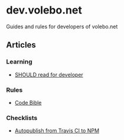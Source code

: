 # dev.volebo.net

Guides and rules for developers of volebo.net

## Articles

### Learning

* [SHOULD read for developer](articles/dev-should-read)

### Rules

* [Code Bible](articles/style-bible.md)

### Checklists

* [Autopublish from Travis CI to NPM](articles/travis-to-npm-publish)
